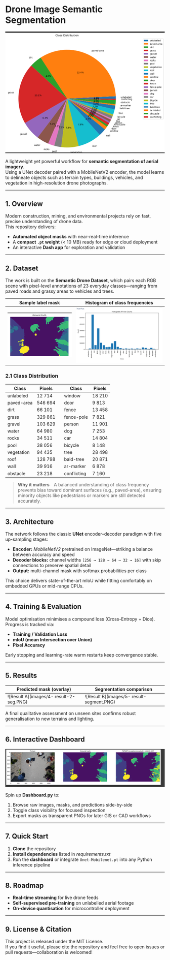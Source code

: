 # Drone Image Semantic Segmentation

![Sample drone view](images/1-image.png)

A lightweight yet powerful workflow for **semantic segmentation of aerial imagery**.  
Using a UNet decoder paired with a MobileNetV2 encoder, the model learns to delineate objects such as terrain types, buildings, vehicles, and vegetation in high-resolution drone photographs.

---

## 1. Overview

Modern construction, mining, and environmental projects rely on fast, precise understanding of drone data.  
This repository delivers:

* **Automated object masks** with near-real-time inference  
* A **compact `.pt` weight** (< 10 MB) ready for edge or cloud deployment  
* An interactive **Dash app** for exploration and validation  

---

## 2. Dataset

The work is built on the **Semantic Drone Dataset**, which pairs each RGB scene with pixel-level annotations of 23 everyday classes—ranging from paved roads and grassy areas to vehicles and trees.

| Sample label mask | Histogram of class frequencies |
|-------------------|--------------------------------|
| ![Label example](images/3-labelled-mask.png) | ![Histogram](images/2-hist-drone.PNG) |

### 2.1 Class Distribution

| Class | Pixels |   | Class | Pixels |
|-------|--------|---|-------|--------|
| unlabeled | 12 714 | | window | 18 210 |
| paved-area | 546 694 | | door | 9 813 |
| dirt | 66 101 | | fence | 13 458 |
| grass | 329 861 | | fence-pole | 7 821 |
| gravel | 103 629 | | person | 11 901 |
| water | 64 980 | | dog | 7 253 |
| rocks | 34 511 | | car | 14 804 |
| pool | 38 056 | | bicycle | 8 148 |
| vegetation | 94 435 | | tree | 28 498 |
| roof | 128 798 | | bald-tree | 20 871 |
| wall | 39 916 | | ar-marker | 6 878 |
| obstacle | 23 218 | | conflicting | 7 160 |

> **Why it matters** A balanced understanding of class frequency prevents bias toward dominant surfaces (e.g., paved-area), ensuring minority objects like pedestrians or markers are still detected accurately.

---

## 3. Architecture

The network follows the classic **UNet** encoder–decoder paradigm with five up-sampling stages:

* **Encoder:** *MobileNetV2* pretrained on ImageNet—striking a balance between accuracy and speed  
* **Decoder blocks:** channel widths `[256 → 128 → 64 → 32 → 16]` with skip connections to preserve spatial detail  
* **Output:** multi-channel mask with softmax probabilities per class

This choice delivers state-of-the-art mIoU while fitting comfortably on embedded GPUs or mid-range CPUs.

---

## 4. Training & Evaluation

Model optimisation minimises a compound loss (Cross-Entropy + Dice).  
Progress is tracked via:

* **Training / Validation Loss**  
* **mIoU (mean Intersection over Union)**  
* **Pixel Accuracy**

Early stopping and learning-rate warm restarts keep convergence stable.

---

## 5. Results

| Predicted mask (overlay) | Segmentation comparison |
|--------------------------|-------------------------|
| ![Result A](images/4- result-2-seg.PNG) | ![Result B](images/5- result-segment.PNG) |

A final qualitative assessment on unseen sites confirms robust generalisation to new terrains and lighting.

---

## 6. Interactive Dashboard

![Dashboard preview](images/6-final.png)

Spin up **Dashboard.py** to:

1. Browse raw images, masks, and predictions side-by-side  
2. Toggle class visibility for focused inspection  
3. Export masks as transparent PNGs for later GIS or CAD workflows  

---

## 7. Quick Start

1. **Clone** the repository  
2. **Install dependencies** listed in *requirements.txt*  
3. Run the **dashboard** or integrate `Unet-Mobilenet.pt` into any Python inference pipeline

---

## 8. Roadmap

* **Real-time streaming** for live drone feeds  
* **Self-supervised pre-training** on unlabelled aerial footage  
* **On-device quantisation** for microcontroller deployment

---

## 9. License & Citation

This project is released under the MIT License.  
If you find it useful, please cite the repository and feel free to open issues or pull requests—collaboration is welcomed!
